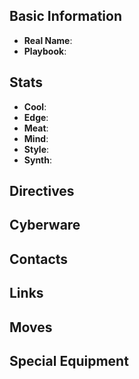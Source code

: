## Basic Information
- **Real Name**:
- **Playbook**:

## Stats
- **Cool**:
- **Edge**:
- **Meat**:
- **Mind**:
- **Style**:
- **Synth**:

## Directives

## Cyberware

## Contacts

## Links

## Moves

## Special Equipment